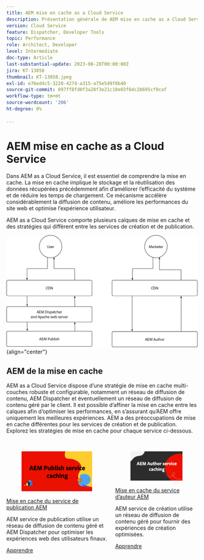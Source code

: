```yaml
---
title: AEM mise en cache as a Cloud Service
description: Présentation générale de AEM mise en cache as a Cloud Service.
version: Cloud Service
feature: Dispatcher, Developer Tools
topic: Performance
role: Architect, Developer
level: Intermediate
doc-type: Article
last-substantial-update: 2023-08-28T00:00:00Z
jira: KT-13858
thumbnail: KT-13858.jpeg
exl-id: e76ed4c5-3220-4274-a315-a75e549f8b40
source-git-commit: 097ff8fd0f3a28f3e21c10e03f6dc28695cf9caf
workflow-type: tm+mt
source-wordcount: '206'
ht-degree: 0%

---
```


# AEM mise en cache as a Cloud Service

Dans AEM as a Cloud Service, il est essentiel de comprendre la mise en cache. La mise en cache implique le stockage et la réutilisation des données récupérées précédemment afin d’améliorer l’efficacité du système et de réduire les temps de chargement. Ce mécanisme accélère considérablement la diffusion de contenu, améliore les performances du site web et optimise l’expérience utilisateur.

AEM as a Cloud Service comporte plusieurs calques de mise en cache et des stratégies qui diffèrent entre les services de création et de publication.

![Présentation de la mise en cache as a Cloud Service AEM](./assets/overview/all.png){align="center"}

## AEM de la mise en cache

AEM as a Cloud Service dispose d’une stratégie de mise en cache multi-couches robuste et configurable, notamment un réseau de diffusion de contenu, AEM Dispatcher et éventuellement un réseau de diffusion de contenu géré par le client. Il est possible d’affiner la mise en cache entre les calques afin d’optimiser les performances, en s’assurant qu’AEM offre uniquement les meilleures expériences. AEM a des préoccupations de mise en cache différentes pour les services de création et de publication. Explorez les stratégies de mise en cache pour chaque service ci-dessous.


<div class="columns is-multiline" style="margin-top: 2rem">
    <div class="column is-half-tablet is-half-desktop is-half-widescreen" aria-label="AEM Publish service caching">
    <div class="card is-padded-small is-padded-big-mobile" style="height: 100%">
        <div class="card-image">
          <figure class="image is-16by9">
            <a href="./publish.md" title="Service de publication d’AEM" tabindex="-1">
              <img class="is-bordered-r-small" src="./assets/overview/publish-card.png" alt="Mise en cache du service de publication AEM">
            </a>
          </figure>
        </div>
        <div class="card-content is-padded-small">
          <div class="content">
            <p class="headline is-size-6 has-text-weight-bold"><a href="./publish.md" title="Mise en cache du service de publication AEM">Mise en cache du service de publication AEM</a></p>
            <p class="is-size-6">AEM service de publication utilise un réseau de diffusion de contenu géré et AEM Dispatcher pour optimiser les expériences web des utilisateurs finaux.</p>
            <a href="./publish.md" class="spectrum-Button spectrum-Button--outline spectrum-Button--primary spectrum-Button--sizeM">
<span class="spectrum-Button-label has-no-wrap has-text-weight-bold">Apprendre</span>
</a>
          </div>
        </div>
      </div>
    </div>
    <div class="column is-half-tablet is-half-desktop is-half-widescreen" aria-label="AEM Author service caching">
        <div class="card is-padded-small is-padded-big-mobile" style="height: 100%">
            <div class="card-image">
            <figure class="image is-16by9">
                <a href="./author.md" title="Mise en cache du service d’auteur AEM" tabindex="-1">
                <img class="is-bordered-r-small" src="./assets/overview/author-card.png" alt="Mise en cache du service d’auteur AEM">
                </a>
            </figure>
            </div>
            <div class="card-content is-padded-small">
            <div class="content">
                <p class="headline is-size-6 has-text-weight-bold"><a href="./author.md" title="Mise en cache du service d’auteur AEM">Mise en cache du service d’auteur AEM</a></p>
                <p class="is-size-6">AEM service de création utilise un réseau de diffusion de contenu géré pour fournir des expériences de création optimisées.</p>
                <a href="./author.md" class="spectrum-Button spectrum-Button--outline spectrum-Button--primary spectrum-Button--sizeM">
<span class="spectrum-Button-label has-no-wrap has-text-weight-bold">Apprendre</span>
</a>
            </div>
            </div>
        </div>
    </div>
</div>
